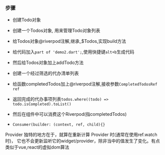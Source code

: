 ### 步骤

- 创建Todo对象

- 创建一个Todos对象, 用来管理Todo对象列表
- 给Todos对象@riverpod注解,继承_$Todos,实现build方法
- 给代码加入`part of 'demo2.dart';`,使用快捷键`alt+b`生成代码
- 然后给Todos对象加上addTodo方法

- 创建一个经过筛选的代办清单列表
- 给函数completedTodos加上@riverpod注解,接收参数`CompletedTodosRef ref`
- 返回完成的代办事项列表`todos.where((todo) => todo.isCompleted).toList()`
- 然后在组件中可以消费这个Riverpod(指completedTodos)
- `Consumer(builder: (context, ref, child){}`

Provider 独特的地方在于，就算在重新计算 Provider 时(通常在使用ref.watch时)，
它也不会更新监听它的widget/provider，除非当中的值发生了变化。有点类似于vue,react的虚拟dom算法